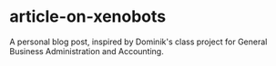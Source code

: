 # article-on-xenobots
A personal blog post, inspired by Dominik's class project for General Business Administration and Accounting.
